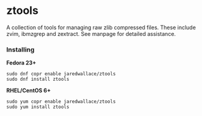 # ztools
A collection of tools for managing raw zlib compressed files. These include zvim, ibmzgrep and zextract. See manpage for detailed assistance.

### Installing

**Fedora 23+**

    sudo dnf copr enable jaredwallace/ztools
    sudo dnf install ztools

**RHEL/CentOS 6+**

    sudo yum copr enable jaredwallace/ztools
    sudo yum install ztools

